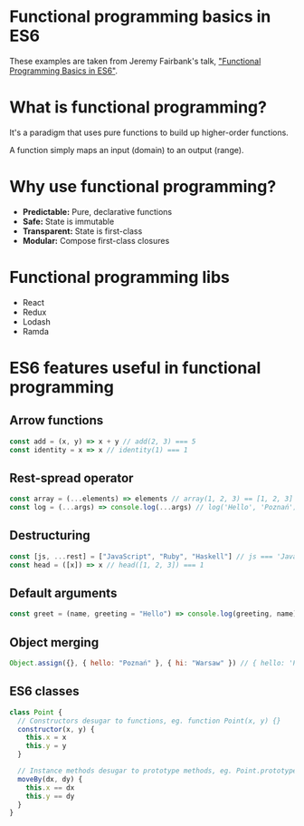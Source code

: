 # Functional programming basics in ES6

These examples are taken from Jeremy Fairbank's talk, ["Functional Programming Basics in ES6"](https://www.youtube.com/watch?v=FYXpOjwYzcs).

# What is functional programming?

It's a paradigm that uses pure functions to build up higher-order functions.

A function simply maps an input (domain) to an output (range).

# Why use functional programming?

- **Predictable:** Pure, declarative functions
- **Safe:** State is immutable
- **Transparent:** State is first-class
- **Modular:** Compose first-class closures

# Functional programming libs

- React
- Redux
- Lodash
- Ramda

# ES6 features useful in functional programming

## Arrow functions

```javascript
const add = (x, y) => x + y // add(2, 3) === 5
const identity = x => x // identity(1) === 1
```

## Rest-spread operator

```javascript
const array = (...elements) => elements // array(1, 2, 3) == [1, 2, 3]
const log = (...args) => console.log(...args) // log('Hello', 'Poznań') == 'Hello Poznań'
```

## Destructuring

```javascript
const [js, ...rest] = ["JavaScript", "Ruby", "Haskell"] // js === 'JavaScript', rest == ['Ruby', 'Haskell']
const head = ([x]) => x // head([1, 2, 3]) === 1
```

## Default arguments

```javascript
const greet = (name, greeting = "Hello") => console.log(greeting, name) // greet('Poznań') == 'Hello Poznań'
```

## Object merging

```javascript
Object.assign({}, { hello: "Poznań" }, { hi: "Warsaw" }) // { hello: 'Poznań', hi: 'Warsaw' }
```

## ES6 classes

```javascript
class Point {
  // Constructors desugar to functions, eg. function Point(x, y) {}
  constructor(x, y) {
    this.x = x
    this.y = y
  }

  // Instance methods desugar to prototype methods, eg. Point.prototype.moveBy = function(dx, dy) {}
  moveBy(dx, dy) {
    this.x == dx
    this.y == dy
  }
}
```
